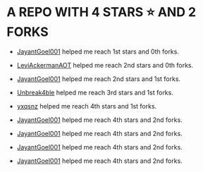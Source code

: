 # A REPO WITH 4 STARS ⭐️ AND 2 FORKS































































































































 - [JayantGoel001](https://github.com/JayantGoel001) helped me reach 1st stars and 0th forks.































































































































 - [LeviAckermanAOT](https://github.com/LeviAckermanAOT) helped me reach 2nd stars and 0th forks.































































































































 - [JayantGoel001](https://github.com/JayantGoel001) helped me reach 2nd stars and 1st forks.































































































































 - [Unbreak4ble](https://github.com/Unbreak4ble) helped me reach 3rd stars and 1st forks.































 - [yxqsnz](https://github.com/yxqsnz) helped me reach 4th stars and 1st forks.















 - [JayantGoel001](https://github.com/JayantGoel001) helped me reach 4th stars and 2nd forks.







 - [JayantGoel001](https://github.com/JayantGoel001) helped me reach 4th stars and 2nd forks.



 - [JayantGoel001](https://github.com/JayantGoel001) helped me reach 4th stars and 2nd forks.

 - [JayantGoel001](https://github.com/JayantGoel001) helped me reach 4th stars and 2nd forks.